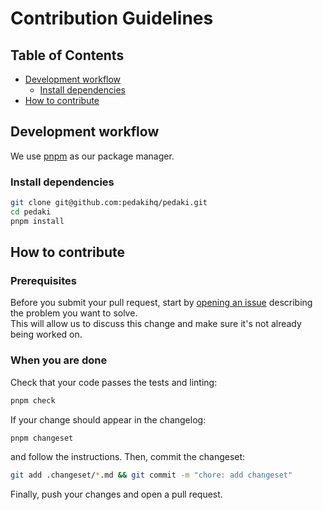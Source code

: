 # Contribution Guidelines

## Table of Contents

- [Development workflow](#development-workflow)
  - [Install dependencies](#install-dependencies)
- [How to contribute](#how-to-contribute)

## Development workflow

We use [pnpm](https://pnpm.js.org/) as our package manager. 

### Install dependencies

```bash
git clone git@github.com:pedakihq/pedaki.git
cd pedaki
pnpm install
```

## How to contribute

### Prerequisites

Before you submit your pull request, start by [opening an issue](https://github.com/PedakiHQ/pedaki/issues/new/choose) describing the problem you want to solve.\
This will allow us to discuss this change and make sure it's not already being worked on.

### When you are done

Check that your code passes the tests and linting:

```bash
pnpm check
```

If your change should appear in the changelog:

```bash
pnpm changeset
```

and follow the instructions. Then, commit the changeset:

```bash
git add .changeset/*.md && git commit -m "chore: add changeset"
```

Finally, push your changes and open a pull request.


